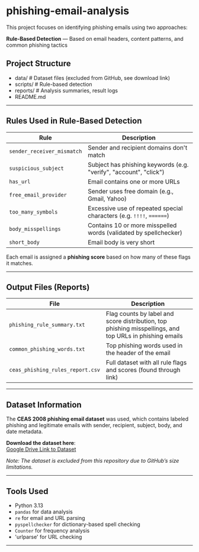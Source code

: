 # phishing-email-analysis

This project focuses on identifying phishing emails using two approaches:

**Rule-Based Detection** — Based on email headers, content patterns, and common phishing tactics  

## Project Structure
- data/ # Dataset files (excluded from GitHub, see download link)
- scripts/ # Rule-based detection 
- reports/ # Analysis summaries, result logs 
- README.md

---

## Rules Used in Rule-Based Detection

| Rule | Description |
|------|-------------|
| `sender_receiver_mismatch` | Sender and recipient domains don't match |
| `suspicious_subject` | Subject has phishing keywords (e.g. "verify", "account", "click") |
| `has_url` | Email contains one or more URLs |
| `free_email_provider` | Sender uses free domain (e.g., Gmail, Yahoo) |
| `too_many_symbols` | Excessive use of repeated special characters (e.g. `!!!!`, `======`) |
| `body_misspellings` | Contains 10 or more misspelled words (validated by spellchecker) |
| `short_body` | Email body is very short |

Each email is assigned a **phishing score** based on how many of these flags it matches.

---

## Output Files (Reports)

| File | Description |
|------|-------------|
| `phishing_rule_summary.txt` | Flag counts by label and score distribution, top phishing misspellings, and top URLs in phishing emails |
| `common_phishing_words.txt` | Top phishing words used in the header of the email |
| `ceas_phishing_rules_report.csv` | Full dataset with all rule flags and scores (found through link)

---


## Dataset Information

The **CEAS 2008 phishing email dataset** was used, which contains labeled phishing and legitimate emails with sender, recipient, subject, body, and date metadata.

**Download the dataset here**:  
[Google Drive Link to Dataset](https://drive.google.com/drive/u/1/folders/1RyhtDAai02yBxr1T6UAiLTlIcd2ICnAb)

*Note: The dataset is excluded from this repository due to GitHub’s size limitations.*

---

## Tools Used

- Python 3.13
- `pandas` for data analysis
- `re` for email and URL parsing
- `pyspellchecker` for dictionary-based spell checking
- `Counter` for frequency analysis
- 'urlparse' for URL checking

---
